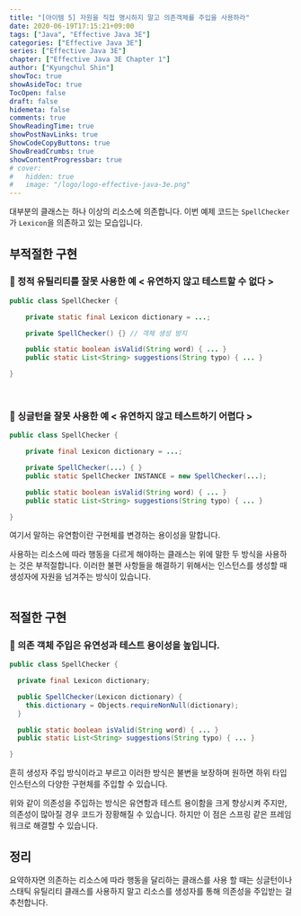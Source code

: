 ```yaml
---
title: "[아이템 5] 자원을 직접 명시하지 말고 의존객체를 주입을 사용하라"
date: 2020-06-19T17:15:21+09:00
tags: ["Java", "Effective Java 3E"]
categories: ["Effective Java 3E"]
series: ["Effective Java 3E"]
chapter: ["Effective Java 3E Chapter 1"]
author: ["Kyungchul Shin"]
showToc: true
showAsideToc: true
TocOpen: false
draft: false
hidemeta: false
comments: true
ShowReadingTime: true
showPostNavLinks: true
ShowCodeCopyButtons: true
ShowBreadCrumbs: true
showContentProgressbar: true
# cover:
#   hidden: true
#   image: "/logo/logo-effective-java-3e.png"
---
```

대부분의 클래스는 하나 이상의 리소스에 의존합니다. 이번 예제 코드는 `SpellChecker`가 `Lexicon`을 의존하고 있는 모습입니다.
<br>

## 부적절한 구현

### 📌 정적 유틸리티를 잘못 사용한 예 < 유연하지 않고 테스트할 수 없다 >

``` java
public class SpellChecker {

    private static final Lexicon dictionary = ...;

    private SpellChecker() {} // 객체 생성 방지

    public static boolean isValid(String word) { ... }
    public static List<String> suggestions(String typo) { ... }

}
```
<br>

### 📌 싱글턴을 잘못 사용한 예 < 유연하지 않고 테스트하기 어렵다 >

``` java
public class SpellChecker {

    private final Lexicon dictionary = ...;

    private SpellChecker(...) { }
    public static SpellChecker INSTANCE = new SpellChecker(...);

    public static boolean isValid(String word) { ... }
    public static List<String> suggestions(String typo) { ... }

}
```
여기서 말하는 유연함이란 구현체를 변경하는 용이성을 말합니다.

사용하는 리소스에 따라 행동을 다르게 해야하는 클래스는 위에 말한 두 방식을 사용하는 것은 부적절합니다. 이러한 불편 사항들을 해결하기 위해서는 인스턴스를 생성할 때 생성자에 자원을 넘겨주는 방식이 있습니다.
<br>
<br>

## 적절한 구현

### 📌 의존 객체 주입은 유연성과 테스트 용이성을 높입니다.

``` java
public class SpellChecker {

  private final Lexicon dictionary;

  public SpellChecker(Lexicon dictionary) {
    this.dictionary = Objects.requireNonNull(dictionary);
  }

  public static boolean isValid(String word) { ... }
  public static List<String> suggestions(String typo) { ... }

}
```
흔히 생성자 주입 방식이라고 부르고 이러한 방식은 불변을 보장하며 원하면 하위 타입 인스턴스의 다양한 구현체를 주입할 수 있습니다.

위와 같이 의존성을 주입하는 방식은 유연함과 테스트 용이함을 크게 향상시켜 주지만, 의존성이 많아질 경우 코드가 장황해질 수 있습니다. 하지만 이 점은 스프링 같은 프레임워크로 해결할 수 있습니다.
<br>

## <i class="user-fa-av-new-releases" aria-hidden="true"></i> 정리
요약하자면 의존하는 리소스에 따라 행동을 달리하는 클래스를 사용 할 때는 싱글턴이나 스태틱 유틸리티 클래스를 사용하지 말고 리소스를 생성자를 통해 의존성을 주입받는 걸 추천합니다.
